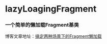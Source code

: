 # lazyLoagingFragment
### 一个简单的懒加载Fragment基类
博客文章地址：[搞定两种场景下的Fragment懒加载](https://juejin.im/post/5d2b0daef265da1b6d40544d)
